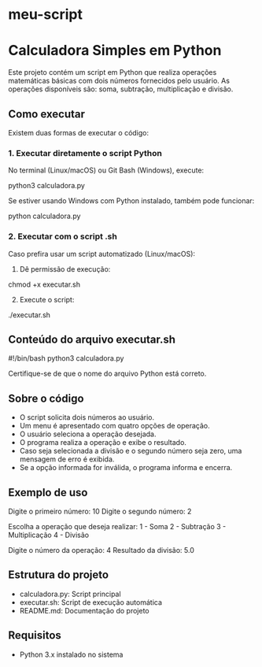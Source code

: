 # meu-script
# Calculadora Simples em Python

Este projeto contém um script em Python que realiza operações matemáticas básicas com dois números fornecidos pelo usuário. As operações disponíveis são: soma, subtração, multiplicação e divisão.

## Como executar

Existem duas formas de executar o código:

### 1. Executar diretamente o script Python

No terminal (Linux/macOS) ou Git Bash (Windows), execute:

python3 calculadora.py

Se estiver usando Windows com Python instalado, também pode funcionar:

python calculadora.py

### 2. Executar com o script .sh

Caso prefira usar um script automatizado (Linux/macOS):

1. Dê permissão de execução:

chmod +x executar.sh

2. Execute o script:

./executar.sh

## Conteúdo do arquivo executar.sh

#!/bin/bash
python3 calculadora.py

Certifique-se de que o nome do arquivo Python está correto.

## Sobre o código

- O script solicita dois números ao usuário.
- Um menu é apresentado com quatro opções de operação.
- O usuário seleciona a operação desejada.
- O programa realiza a operação e exibe o resultado.
- Caso seja selecionada a divisão e o segundo número seja zero, uma mensagem de erro é exibida.
- Se a opção informada for inválida, o programa informa e encerra.

## Exemplo de uso

Digite o primeiro número: 10
Digite o segundo número: 2

Escolha a operação que deseja realizar:
1 - Soma
2 - Subtração
3 - Multiplicação
4 - Divisão

Digite o número da operação: 4
Resultado da divisão: 5.0

## Estrutura do projeto

- calculadora.py: Script principal
- executar.sh: Script de execução automática
- README.md: Documentação do projeto

## Requisitos

- Python 3.x instalado no sistema

